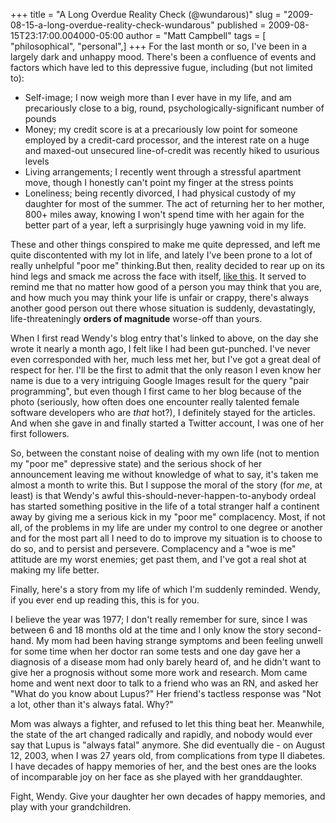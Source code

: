 +++
title = "A Long Overdue Reality Check (@wundarous)"
slug = "2009-08-15-a-long-overdue-reality-check-wundarous"
published = 2009-08-15T23:17:00.004000-05:00
author = "Matt Campbell"
tags = [ "philosophical", "personal",]
+++
For the last month or so, I've been in a largely dark and unhappy mood.
There's been a confluence of events and factors which have led to this
depressive fugue, including (but not limited to):  

-   Self-image; I now weigh more than I ever have in my life, and am
    precariously close to a big, round, psychologically-significant
    number of pounds
-   Money; my credit score is at a precariously low point for someone
    employed by a credit-card processor, and the interest rate on a huge
    and maxed-out unsecured line-of-credit was recently hiked to
    usurious levels
-   Living arrangements; I recently went through a stressful apartment
    move, though I honestly can't point my finger at the stress points
-   Loneliness; being recently divorced, I had physical custody of my
    daughter for most of the summer. The act of returning her to her
    mother, 800+ miles away, knowing I won't spend time with her again
    for the better part of a year, left a surprisingly huge yawning void
    in my life.

  
These and other things conspired to make me quite depressed, and left me
quite discontented with my lot in life, and lately I've been prone to a
lot of really unhelpful "poor me" thinking.But then, reality decided to
rear up on its hind legs and smack me across the face with itself, [like
this](http://wundasworld.blogspot.com/2009/08/wundas-world-upsidedown.html).
It served to remind me that no matter how good of a person you may think
that you are, and how much you may think your life is unfair or crappy,
there's always another good person out there whose situation is
suddenly, devastatingly, life-threateningly **orders of magnitude**
worse-off than yours.  
  
When I first read Wendy's blog entry that's linked to above, on the day
she wrote it nearly a month ago, I felt like I had been gut-punched.
I've never even corresponded with her, much less met her, but I've got a
great deal of respect for her. I'll be the first to admit that the only
reason I even know her name is due to a very intriguing Google Images
result for the query "pair programming", but even though I first came to
her blog because of the photo (seriously, how often does one encounter
really talented female software developers who are *that* hot?), I
definitely stayed for the articles. And when she gave in and finally
started a Twitter account, I was one of her first followers.  
  
So, between the constant noise of dealing with my own life (not to
mention my "poor me" depressive state) and the serious shock of her
announcement leaving me without knowledge of what to say, it's taken me
almost a month to write this. But I suppose the moral of the story (for
*me*, at least) is that Wendy's awful
this-should-never-happen-to-anybody ordeal has started something
positive in the life of a total stranger half a continent away by giving
me a serious kick in my "poor me" complacency. Most, if not all, of the
problems in my life are under my control to one degree or another and
for the most part all I need to do to improve my situation is to choose
to do so, and to persist and persevere. Complacency and a "woe is me"
attitude are my worst enemies; get past them, and I've got a real shot
at making my life better.  
  
Finally, here's a story from my life of which I'm suddenly reminded.
Wendy, if you ever end up reading this, this is for you.  
  
I believe the year was 1977; I don't really remember for sure, since I
was between 6 and 18 months old at the time and I only know the story
second-hand. My mom had been having strange symptoms and been feeling
unwell for some time when her doctor ran some tests and one day gave her
a diagnosis of a disease mom had only barely heard of, and he didn't
want to give her a prognosis without some more work and research. Mom
came home and went next door to talk to a friend who was an RN, and
asked her "What do you know about Lupus?" Her friend's tactless response
was "Not a lot, other than it's always fatal. Why?"  
  
Mom was always a fighter, and refused to let this thing beat her.
Meanwhile, the state of the art changed radically and rapidly, and
nobody would ever say that Lupus is "always fatal" anymore. She did
eventually die - on August 12, 2003, when I was 27 years old, from
complications from type II diabetes. I have decades of happy memories of
her, and the best ones are the looks of incomparable joy on her face as
she played with her granddaughter.  
  
Fight, Wendy. Give your daughter her own decades of happy memories, and
play with your grandchildren.
